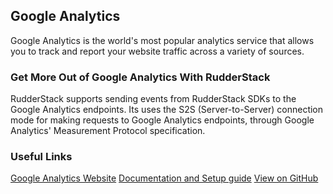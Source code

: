 ## Google Analytics

Google Analytics is the world's most popular analytics service that allows you to track and report your website traffic across a variety of sources.

### Get More Out of Google Analytics With RudderStack

RudderStack supports sending events from RudderStack SDKs to the Google Analytics endpoints. Its uses the S2S (Server-to-Server) connection mode for making requests to Google Analytics endpoints, through Google Analytics' Measurement Protocol specification.

### Useful Links

[Google Analytics Website][]
[Documentation and Setup guide][]
[View on GitHub][]

[//]: # "These are reference links used in the body of this note and get stripped out when the markdown processor does its job. There is no need to format nicely because it shouldn't be seen. Thanks SO - http://stackoverflow.com/questions/4823468/store-comments-in-markdown-syntax"
[google analytics website]: https://analytics.google.com/analytics/web/
[documentation and setup guide]: https://docs.rudderstack.com/destinations/google-analytics-ga
[view on github]: https://github.com/rudderlabs/rudder-sdk-js/tree/master/integrations/GA
